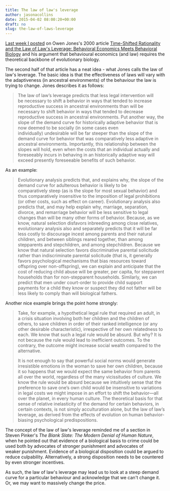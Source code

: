 ```yaml
---
title: The law of law's leverage
author: jasonacollins
date: 2015-04-02 08:00:20+00:00
draft: no
slug: the-law-of-laws-leverage
---
```


[Last week I posted](https://jasoncollins.blog/an-evolutionary-perspective-on-behavioural-economics/) on Owen Jones's 2000 article [Time-Shifted Rationality and the Law of Law's Leverage: Behavioral Economics Meets Behavioral Biology](http://ssrn.com/abstract=249419) and his argument that behavioural economics (and law) requires the theoretical backbone of evolutionary biology.

The second half of that article has a neat idea - what Jones calls the law of law's leverage. The basic idea is that the effectiveness of laws will vary with the adaptiveness (in ancestral environments) of the behaviour the law is trying to change. Jones describes it as follows:

>The law of law’s leverage predicts that less legal intervention will be necessary to shift a behavior in ways that tended to increase reproductive success in ancestral environments than will be necessary to shift behavior in ways that tended to decrease reproductive success in ancestral environments. Put another way, the slope of the demand curve for historically adaptive behavior that is now deemed to be socially (in some cases even individually) undesirable will be far steeper than the slope of the demand curve for behavior that was comparatively less adaptive in ancestral environments. Importantly, this relationship between the slopes will hold, even when the costs that an individual actually and foreseeably incurs in behaving in an historically adaptive way will exceed presently foreseeable benefits of such behavior.

As an example:

>Evolutionary analysis predicts that, and explains why, the slope of the demand curve for adulterous behavior is likely to be comparatively steep (as is the slope for most sexual behavior) and thus comparatively insensitive to the imposition of legal prohibitions (or other costs, such as effect on career). Evolutionary analysis also predicts that, and may help explain why, marriage, separation, divorce, and remarriage behavior will be less sensitive to legal changes than will be many other forms of behavior. Because, as we know, natural selection disfavors inbreeding among close relatives, evolutionary analysis also and separately predicts that it will be far less costly to discourage incest among parents and their natural children, and between siblings reared together, than among stepparents and stepchildren, and among stepchildren. Because we know that natural selection favors discriminative parental solicitude rather than indiscriminate parental solicitude (that is, it generally favors psychological mechanisms that bias resources toward offspring over non-offspring), we can explain and anticipate that the cost of reducing child abuse will be greater, per capita, for stepparent households than for non-stepparent households. Similarly, we can predict that men under court-order to provide child support payments for a child they know or suspect they did not father will be less likely to comply than will biological fathers.

Another nice example brings the point home strongly:

>Take, for example, a hypothetical legal rule that required an adult, in a crisis situation involving both her children and the children of others, to save children in order of their ranked intelligence (or any other desirable characteristic), irrespective of her own relatedness to each. We know that such a legal rule would be absurd. But why? It is not because the rule would lead to inefficient outcomes. To the contrary, the outcome might increase social wealth compared to the alternative.
>
>It is not enough to say that powerful social norms would generate irresistible emotions in the woman to save her own children, because it so happens that we would expect the same behavior from parents all over the world, regardless of the many vicissitudes of culture. We know the rule would be absurd because we intuitively sense that the preference to save one’s own child would be insensitive to variations in legal costs we might impose in an effort to shift the behavior—all over the planet, in every human culture. The theoretical basis for that sense of relative inelasticity of the demand for certain behaviors, in certain contexts, is not simply acculturation alone, but the law of law’s leverage, as derived from the effects of evolution on human behavior-biasing psychological predispositions.

The concept of the law of law's leverage reminded me of a section in Steven Pinker's *The Blank Slate: The Modern Denial of Human Nature*, when he pointed out that evidence of a biological basis to crime could be used both by advocates of stronger punishment and advocates of weaker punishment. Evidence of a biological disposition could be argued to reduce culpability. Alternatively, a strong disposition needs to be countered by even stronger incentives.

As such, the law of law's leverage may lead us to look at a steep demand curve for a particular behaviour and acknowledge that we can't change it. Or, we may want to massively change the price.
